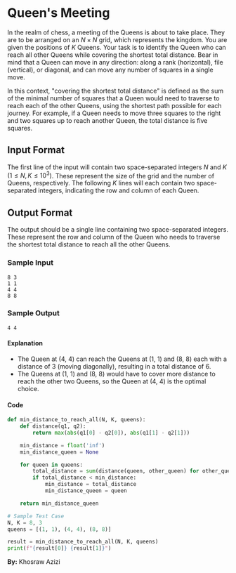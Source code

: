 # Queen's Meeting

In the realm of chess, a meeting of the Queens is about to take place. They are to be arranged on an $N \times N$ grid, which represents the kingdom. You are given the positions of $K$ Queens. Your task is to identify the Queen who can reach all other Queens while covering the shortest total distance. Bear in mind that a Queen can move in any direction: along a rank (horizontal), file (vertical), or diagonal, and can move any number of squares in a single move.

In this context, "covering the shortest total distance" is defined as the sum of the minimal number of squares that a Queen would need to traverse to reach each of the other Queens, using the shortest path possible for each journey. For example, if a Queen needs to move three squares to the right and two squares up to reach another Queen, the total distance is five squares.

## Input Format

The first line of the input will contain two space-separated integers $N$ and $K$ $(1 \leq N, K \leq 10^3)$. These represent the size of the grid and the number of Queens, respectively. The following $K$ lines will each contain two space-separated integers, indicating the row and column of each Queen.

## Output Format

The output should be a single line containing two space-separated integers. These represent the row and column of the Queen who needs to traverse the shortest total distance to reach all the other Queens.

### Sample Input

```
8 3
1 1
4 4
8 8
```

### Sample Output

```
4 4
```

#### Explanation

- The Queen at (4, 4) can reach the Queens at (1, 1) and (8, 8) each with a distance of 3 (moving diagonally), resulting in a total distance of 6.
- The Queens at (1, 1) and (8, 8) would have to cover more distance to reach the other two Queens, so the Queen at (4, 4) is the optimal choice.

#### Code

```py
def min_distance_to_reach_all(N, K, queens):
    def distance(q1, q2):
        return max(abs(q1[0] - q2[0]), abs(q1[1] - q2[1]))

    min_distance = float('inf')
    min_distance_queen = None

    for queen in queens:
        total_distance = sum(distance(queen, other_queen) for other_queen in queens if other_queen != queen)
        if total_distance < min_distance:
            min_distance = total_distance
            min_distance_queen = queen

    return min_distance_queen

# Sample Test Case
N, K = 8, 3
queens = [(1, 1), (4, 4), (8, 8)]

result = min_distance_to_reach_all(N, K, queens)
print(f"{result[0]} {result[1]}")
```

**By:** Khosraw Azizi
